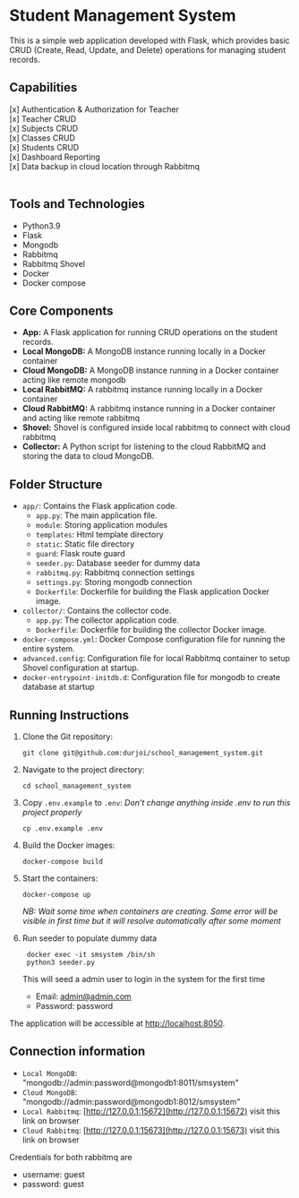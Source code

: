 # Student Management System

This is a simple web application developed with Flask, which provides basic CRUD (Create, Read, Update, and Delete) operations for managing student records. 

## Capabilities

[x] Authentication & Authorization for Teacher <br>
[x] Teacher CRUD <br>
[x] Subjects CRUD <br>
[x] Classes CRUD <br>
[x] Students CRUD <br>
[x] Dashboard Reporting <br>
[x] Data backup in cloud location through Rabbitmq <br> <br>

## Tools and Technologies
- Python3.9
- Flask
- Mongodb
- Rabbitmq
- Rabbitmq Shovel
- Docker
- Docker compose 

## Core Components

- **App:** A Flask application for running CRUD operations on the student records.
- **Local MongoDB:** A MongoDB instance running locally in a Docker container
- **Cloud MongoDB:** A MongoDB instance running in a Docker container acting like remote mongodb
- **Local RabbitMQ:** A rabbitmq instance running locally in a Docker container
- **Cloud RabbitMQ:** A rabbitmq instance running in a Docker container and acting like remote rabbitmq
- **Shovel:** Shovel is configured inside local rabbitmq to connect with cloud rabbitmq
- **Collector:** A Python script for listening to the cloud RabbitMQ and storing the data to cloud MongoDB.

## Folder Structure

- `app/`: Contains the Flask application code.
  - `app.py`: The main application file.
  - `module`: Storing application modules
  - `templates`: Html template directory
  - `static`: Static file directory
  - `guard`: Flask route guard
  - `seeder.py`: Database seeder for dummy data
  - `rabbitmq.py`: Rabbitmq connection settings
  - `settings.py`: Storing mongodb connection
  - `Dockerfile`: Dockerfile for building the Flask application Docker image.
- `collector/`: Contains the collector code.
  - `app.py`: The collector application code.
  - `Dockerfile`: Dockerfile for building the collector Docker image.
- `docker-compose.yml`: Docker Compose configuration file for running the entire system.
- `advanced.config`: Configuration file for local Rabbitmq container to setup Shovel configuration at startup.
- `docker-entrypoint-initdb.d`: Configuration file for mongodb to create database at startup

## Running Instructions

1. Clone the Git repository: 
    ```
    git clone git@github.com:durjoi/school_management_system.git
    ```
2. Navigate to the project directory: 
   ```
   cd school_management_system
   ```
3. Copy `.env.example` to `.env`:
   _Don't change anything inside .env to run this project properly_ 
   ```
   cp .env.example .env
   ```
   
4. Build the Docker images: 
   ```
   docker-compose build
   ```
5. Start the containers: 
   ```
   docker-compose up
   ```

   _NB: Wait some time when containers are creating. Some error will be visible in first time but it will resolve automatically after some moment_

6. Run seeder to populate dummy data
   ```
    docker exec -it smsystem /bin/sh
    python3 seeder.py
   ```
   This will seed a admin user to login in the system for the first time
   - Email: admin@admin.com
   - Password: password

The application will be accessible at [http://localhost:8050](http://localhost:8050).

## Connection information
- `Local MongoDB`: "mongodb://admin:password@mongodb1:8011/smsystem"
- `Cloud MongoDB`: "mongodb://admin:password@mongodb1:8012/smsystem"
- `Local Rabbitmq`: [http://127.0.0.1:15672](http://127.0.0.1:15672) visit this link on browser
- `Cloud Rabbitmq`: [http://127.0.0.1:15673](http://127.0.0.1:15673) visit this link on browser

Credentials for both rabbitmq are 
- username: guest  
- password: guest
